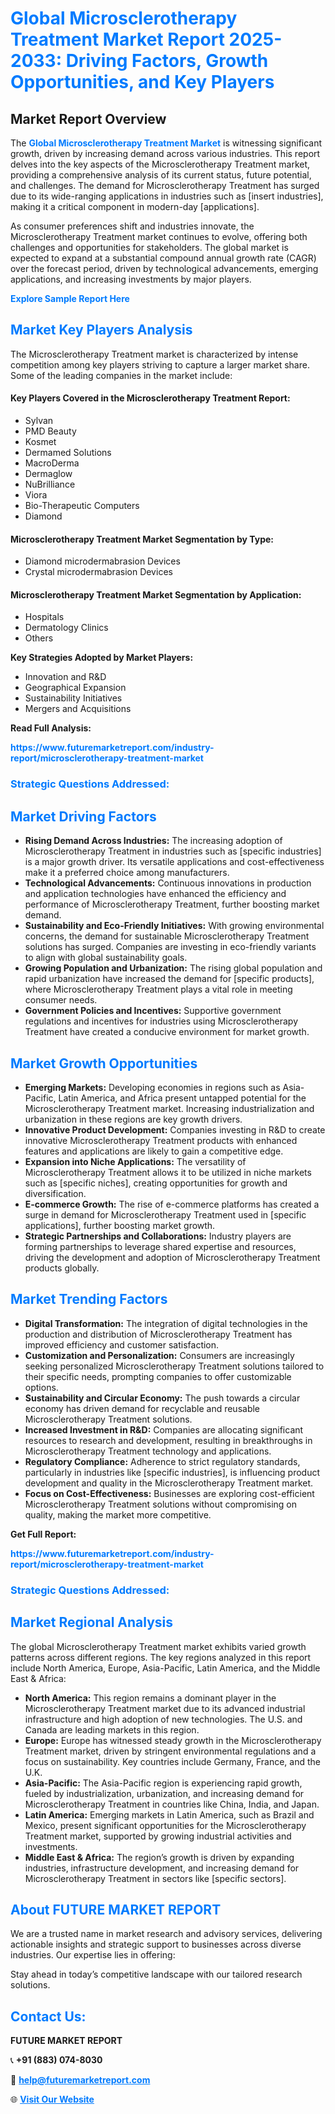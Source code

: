 <h1 style="color: #007BFF;">Global Microsclerotherapy Treatment Market Report 2025-2033: Driving Factors, Growth Opportunities, and Key Players</h1>

<section id="overview">
<h2>Market Report Overview</h2>
<p>The <a href="https://www.futuremarketreport.com/industry-report/microsclerotherapy-treatment-market" style="color: #007BFF; text-decoration: none;"><strong>Global Microsclerotherapy Treatment Market</strong></a> is witnessing significant growth, driven by increasing demand across various industries. This report delves into the key aspects of the Microsclerotherapy Treatment market, providing a comprehensive analysis of its current status, future potential, and challenges. The demand for Microsclerotherapy Treatment has surged due to its wide-ranging applications in industries such as [insert industries], making it a critical component in modern-day [applications].</p>
<p>As consumer preferences shift and industries innovate, the Microsclerotherapy Treatment market continues to evolve, offering both challenges and opportunities for stakeholders. The global market is expected to expand at a substantial compound annual growth rate (CAGR) over the forecast period, driven by technological advancements, emerging applications, and increasing investments by major players.</p>
</section>

<section id="overview">
<p><a href="https://www.futuremarketreport.com/request-sample/reportId=36198" style="color: #007BFF; text-decoration: none;"><strong>Explore Sample Report Here</strong></a></p>
</section>

<section id="key-players">
<h2 style="color: #007BFF;">Market Key Players Analysis</h2>
<p>The Microsclerotherapy Treatment market is characterized by intense competition among key players striving to capture a larger market share. Some of the leading companies in the market include:</p>
<h4>Key Players Covered in the Microsclerotherapy Treatment Report:</h4>
<ul><li>Sylvan</li><li>PMD Beauty</li><li>Kosmet</li><li>Dermamed Solutions</li><li>MacroDerma</li><li>Dermaglow</li><li>NuBrilliance</li><li>Viora</li><li>Bio-Therapeutic Computers</li><li>Diamond</li></ul>
<h4>Microsclerotherapy Treatment Market Segmentation by Type:</h4>
<ul><li>Diamond microdermabrasion Devices</li><li>Crystal microdermabrasion Devices</li></ul>

<h4>Microsclerotherapy Treatment Market Segmentation by Application:</h4>
<ul><li>Hospitals</li><li>Dermatology Clinics</li><li>Others</li></ul>
<p><strong>Key Strategies Adopted by Market Players:</strong></p>
<ul>
<li>Innovation and R&D</li>
<li>Geographical Expansion</li>
<li>Sustainability Initiatives</li>
<li>Mergers and Acquisitions</li>
</ul>
</section>

<section>
<p><strong>Read Full Analysis: </strong></p><a href="https://www.futuremarketreport.com/industry-report/microsclerotherapy-treatment-market" style="color: #007BFF; text-decoration: none;"><strong>https://www.futuremarketreport.com/industry-report/microsclerotherapy-treatment-market</strong></a>
<h3 style="color: #007BFF;">Strategic Questions Addressed:</h3>
</section>

<section id="driving-factors">
<h2 style="color: #007BFF;">Market Driving Factors</h2>
<ul>
<li><strong>Rising Demand Across Industries:</strong> The increasing adoption of Microsclerotherapy Treatment in industries such as [specific industries] is a major growth driver. Its versatile applications and cost-effectiveness make it a preferred choice among manufacturers.</li>
<li><strong>Technological Advancements:</strong> Continuous innovations in production and application technologies have enhanced the efficiency and performance of Microsclerotherapy Treatment, further boosting market demand.</li>
<li><strong>Sustainability and Eco-Friendly Initiatives:</strong> With growing environmental concerns, the demand for sustainable Microsclerotherapy Treatment solutions has surged. Companies are investing in eco-friendly variants to align with global sustainability goals.</li>
<li><strong>Growing Population and Urbanization:</strong> The rising global population and rapid urbanization have increased the demand for [specific products], where Microsclerotherapy Treatment plays a vital role in meeting consumer needs.</li>
<li><strong>Government Policies and Incentives:</strong> Supportive government regulations and incentives for industries using Microsclerotherapy Treatment have created a conducive environment for market growth.</li>
</ul>
</section>

<section id="growth-opportunities">
<h2 style="color: #007BFF;">Market Growth Opportunities</h2>
<ul>
<li><strong>Emerging Markets:</strong> Developing economies in regions such as Asia-Pacific, Latin America, and Africa present untapped potential for the Microsclerotherapy Treatment market. Increasing industrialization and urbanization in these regions are key growth drivers.</li>
<li><strong>Innovative Product Development:</strong> Companies investing in R&D to create innovative Microsclerotherapy Treatment products with enhanced features and applications are likely to gain a competitive edge.</li>
<li><strong>Expansion into Niche Applications:</strong> The versatility of Microsclerotherapy Treatment allows it to be utilized in niche markets such as [specific niches], creating opportunities for growth and diversification.</li>
<li><strong>E-commerce Growth:</strong> The rise of e-commerce platforms has created a surge in demand for Microsclerotherapy Treatment used in [specific applications], further boosting market growth.</li>
<li><strong>Strategic Partnerships and Collaborations:</strong> Industry players are forming partnerships to leverage shared expertise and resources, driving the development and adoption of Microsclerotherapy Treatment products globally.</li>
</ul>
</section>

<section id="trending-factors">
<h2 style="color: #007BFF;">Market Trending Factors</h2>
<ul>
<li><strong>Digital Transformation:</strong> The integration of digital technologies in the production and distribution of Microsclerotherapy Treatment has improved efficiency and customer satisfaction.</li>
<li><strong>Customization and Personalization:</strong> Consumers are increasingly seeking personalized Microsclerotherapy Treatment solutions tailored to their specific needs, prompting companies to offer customizable options.</li>
<li><strong>Sustainability and Circular Economy:</strong> The push towards a circular economy has driven demand for recyclable and reusable Microsclerotherapy Treatment solutions.</li>
<li><strong>Increased Investment in R&D:</strong> Companies are allocating significant resources to research and development, resulting in breakthroughs in Microsclerotherapy Treatment technology and applications.</li>
<li><strong>Regulatory Compliance:</strong> Adherence to strict regulatory standards, particularly in industries like [specific industries], is influencing product development and quality in the Microsclerotherapy Treatment market.</li>
<li><strong>Focus on Cost-Effectiveness:</strong> Businesses are exploring cost-efficient Microsclerotherapy Treatment solutions without compromising on quality, making the market more competitive.</li>
</ul>
</section>

<section>
<p><strong>Get Full Report: </strong></p><a href="https://www.futuremarketreport.com/industry-report/microsclerotherapy-treatment-market" style="color: #007BFF; text-decoration: none;"><strong>https://www.futuremarketreport.com/industry-report/microsclerotherapy-treatment-market</strong></a>
<h3 style="color: #007BFF;">Strategic Questions Addressed:</h3>
</section>


<section id="regional-analysis">
<h2 style="color: #007BFF;">Market Regional Analysis</h2>
<p>The global Microsclerotherapy Treatment market exhibits varied growth patterns across different regions. The key regions analyzed in this report include North America, Europe, Asia-Pacific, Latin America, and the Middle East & Africa:</p>
<ul>
<li><strong>North America:</strong> This region remains a dominant player in the Microsclerotherapy Treatment market due to its advanced industrial infrastructure and high adoption of new technologies. The U.S. and Canada are leading markets in this region.</li>
<li><strong>Europe:</strong> Europe has witnessed steady growth in the Microsclerotherapy Treatment market, driven by stringent environmental regulations and a focus on sustainability. Key countries include Germany, France, and the U.K.</li>
<li><strong>Asia-Pacific:</strong> The Asia-Pacific region is experiencing rapid growth, fueled by industrialization, urbanization, and increasing demand for Microsclerotherapy Treatment in countries like China, India, and Japan.</li>
<li><strong>Latin America:</strong> Emerging markets in Latin America, such as Brazil and Mexico, present significant opportunities for the Microsclerotherapy Treatment market, supported by growing industrial activities and investments.</li>
<li><strong>Middle East & Africa:</strong> The region’s growth is driven by expanding industries, infrastructure development, and increasing demand for Microsclerotherapy Treatment in sectors like [specific sectors].</li>
</ul>
</section>

<footer>
<h2 style="color: #007BFF;">About FUTURE MARKET REPORT</h2>
<p>We are a trusted name in market research and advisory services, delivering actionable insights and strategic support to businesses across diverse industries. Our expertise lies in offering:</p>

<p>Stay ahead in today’s competitive landscape with our tailored research solutions.</p>

<h2 style="color: #007BFF;">Contact Us:</h2>
<p><strong>FUTURE MARKET REPORT</strong></p>
<p>📞 <strong>+91 (883) 074-8030</strong></p>
<p>📧 <strong><a href="mailto:help@futuremarketreport.com" style="color: #007BFF;">help@futuremarketreport.com</a></strong></p>
<p>🌐 <strong><a href="https://www.futuremarketreport.com/" style="color: #007BFF;">Visit Our Website</a></strong></p>
</footer>